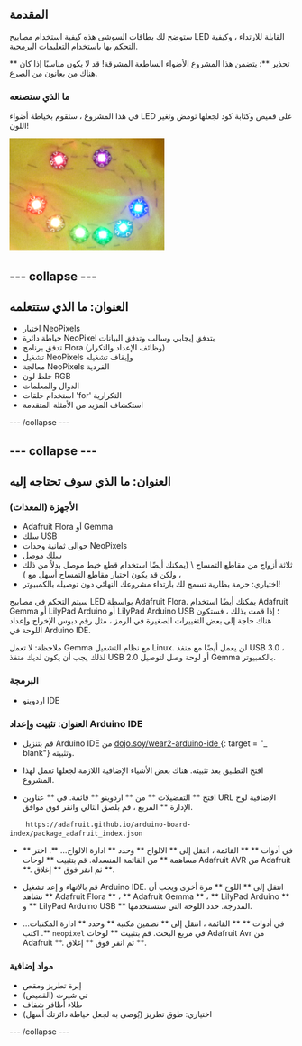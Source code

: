 ## المقدمة

ستوضح لك بطاقات السوشي هذه كيفية استخدام مصابيح LED القابلة للارتداء ، وكيفية التحكم بها باستخدام التعليمات البرمجية.

** تحذير **: يتضمن هذا المشروع الأضواء الساطعة المشرقة! قد لا يكون مناسبًا إذا كان هناك من يعانون من الصرع.

### ما الذي ستصنعه

في هذا المشروع ، ستقوم بخياطة أضواء LED على قميص وكتابة كود لجعلها تومض وتغير اللون!

![وجه مبتسم ملون مصنوع من مصابيح LED مخيط على تيشيرت](images/rainbowSmile.png)

--- collapse ---
---
العنوان: ما الذي ستتعلمه
---

+ اختبار NeoPixels
+ خياطة دائرة NeoPixel بتدفق إيجابي وسالب وتدفق البيانات
+ تدفق برنامج Flora (وظائف الإعداد والتكرار)
+ تشغيل NeoPixels وإيقاف تشغيله
+ معالجة NeoPixels الفردية
+ خلط لون RGB
+ الدوال والمعلمات
+ استخدام حلقات 'for' التكرارية
+ استكشاف المزيد من الأمثلة المتقدمة

--- /collapse ---

--- collapse ---
---
العنوان: ما الذي سوف تحتاجه إليه
---

### الأجهزة (المعدات)

+ Adafruit Flora أو Gemma
+ سلك USB
+ حوالي ثمانية وحدات NeoPixels
+ سلك موصل
+ ثلاثة أزواج من مقاطع التمساح \ (يمكنك أيضًا استخدام قطع خيط موصل بدلاً من ذلك ، ولكن قد يكون اختبار مقاطع التمساح أسهل مع \)
+ اختياري: حزمة بطارية تسمح لك بارتداء مشروعك النهائي دون توصيله بالكمبيوتر!

سيتم التحكم في مصابيح LED بواسطة Adafruit Flora. يمكنك أيضًا استخدام Adafruit Gemma أو LilyPad Arduino أو LilyPad Arduino USB ؛ إذا قمت بذلك ، فستكون هناك حاجة إلى بعض التغييرات الصغيرة في الرمز ، مثل رقم دبوس الإخراج وإعداد اللوحة في Arduino IDE.

ملاحظة: لا تعمل Gemma مع نظام التشغيل Linux. لن يعمل أيضًا مع منفذ USB 3.0 ، لذلك يجب أن يكون لديك منفذ USB 2.0 أو لوحة وصل لتوصيل Gemma بالكمبيوتر.

### البرمجة

+ اردوينو IDE

### العنوان: تثبيت وإعداد Arduino IDE

+ قم بتنزيل Arduino IDE من [ dojo.soy/wear2-arduino-ide ](http://dojo.soy/wear2-arduino-ide) {: target = "_ blank"} وتثبيته.

+ افتح التطبيق بعد تثبيته. هناك بعض الأشياء الإضافية اللازمة لجعلها تعمل لهذا المشروع.

+ افتح ** التفضيلات ** من ** اردوينو ** قائمة. في ** عناوين URL الإضافية لوح الإدارة ** المربع ، قم بلصق التالي وانقر فوق موافق.

```
    https://adafruit.github.io/arduino-board-index/package_adafruit_index.json
```

+ في أدوات ** ** القائمة ، انتقل إلى ** الالواح ** وحدد ** ادارة الالواح... **. اختر ** مساهمة ** من القائمة المنسدلة. قم بتثبيت ** لوحات Adafruit AVR من Adafruit **. ثم انقر فوق ** إغلاق **.

+ قم بالانهاء و إعد تشغيل Arduino IDE. انتقل إلى ** اللوح ** مرة أخرى ويجب أن تشاهد ** Adafruit Flora ** ، ** Adafruit Gemma ** ، ** LilyPad Arduino ** و ** LilyPad Arduino USB ** المدرجة. حدد اللوحة التي ستستخدمها.

+ في أدوات ** ** القائمة ، انتقل إلى ** تضمين مكتبة ** وحدد ** ادارة المكتبات... **. اكتب ` neopixel ` في مربع البحث. قم بتثبيت ** لوحات Adafruit Avr من Adafruit **. ثم انقر فوق ** إغلاق **.

### مواد إضافية

+ إبرة تطريز ومقص
+ تي شيرت (القميص)
+ طلاء أظافر شفاف
+ اختياري: طوق تطريز (يُوصى به لجعل خياطة دائرتك أسهل)

--- /collapse ---